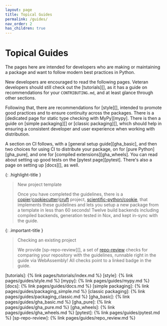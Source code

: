 ```yaml
---
layout: page
title: Topical Guides
permalink: /guides/
nav_order: 2
has_children: true
---
```


# Topical Guides

The pages here are intended for developers who are making or maintaining a
package and want to follow modern best practices in Python.

New developers are encouraged to read the following pages. Veteran developers
should still check out the [tutorials][], as it has a guide on recommendations
for your `CONTRIBUTING.md`, and at least glance through other sections.

Following that, there are recommendations for [style][], intended to promote
good practices and to ensure continuity across the packages. There is a
[dedicated page for static type checking with MyPy][mypy]. There is then a guide
on [simple packaging][] or [classic packaging][], which should help in ensuring
a consistent developer and user experience when working with distribution.

A section on CI follows, with a [general setup guide][gha_basic], and then two
choices for using CI to distribute your package, on for [pure Python][gha_pure],
and one for [compiled extensions][gha_wheels]. You can read about setting up
good tests on the [pytest page][pytest]. There's also a page on setting up
[docs][], as well.

{: .highlight-title }

> New project template
>
> Once you have completed the guidelines, there is a
> [copier][]/[cookiecutter][]/[cruft][] project, [scientific-python/cookie][],
> that implements these guidelines and lets you setup a new package from a
> template in less than 60 seconds! Twelve build backends including compiled
> backends, generation tested in Nox, and kept in-sync with the guide.

{: .important-title }

> Checking an existing project
>
> We provide [sp-repo-review][], a set of [repo-review][] checks for comparing
> your repository with the guidelines, runnable right in the guide via
> WebAssembly! All checks point to a linked badge in the guide.

<!-- prettier-ignore-start -->

[tutorials]: {% link pages/tutorials/index.md %}
[style]: {% link pages/guides/style.md %}
[mypy]: {% link pages/guides/mypy.md %}
[docs]: {% link pages/guides/docs.md %}
[simple packaging]: {% link pages/guides/packaging_simple.md %}
[classic packaging]: {% link pages/guides/packaging_classic.md %}
[gha_basic]: {% link pages/guides/gha_basic.md %}
[gha_pure]: {% link pages/guides/gha_pure.md %}
[gha_wheels]: {% link pages/guides/gha_wheels.md %}
[pytest]: {% link pages/guides/pytest.md %}
[sp-repo-review]: {% link pages/guides/repo_review.md %}

[cookiecutter]: https://cookiecutter.readthedocs.io
[copier]: https://copier.readthedocs.io
[cruft]: https://cruft.github.io/cruft
[repo-review]: https://repo-review.readthedocs.io
[scientific-python/cookie]: https://github.com/scientific-python/cookie

<!-- prettier-ignore-end -->
